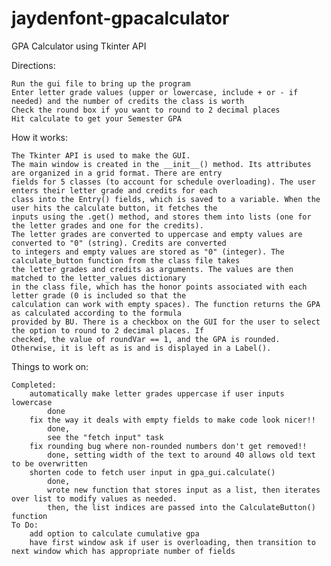 # jaydenfont-gpacalculator
GPA Calculator using Tkinter API

Directions:

    Run the gui file to bring up the program
    Enter letter grade values (upper or lowercase, include + or - if needed) and the number of credits the class is worth
    Check the round box if you want to round to 2 decimal places
    Hit calculate to get your Semester GPA

How it works:

    The Tkinter API is used to make the GUI.
    The main window is created in the __init__() method. Its attributes are organized in a grid format. There are entry
    fields for 5 classes (to account for schedule overloading). The user enters their letter grade and credits for each
    class into the Entry() fields, which is saved to a variable. When the user hits the calculate button, it fetches the
    inputs using the .get() method, and stores them into lists (one for the letter grades and one for the credits).
    The letter grades are converted to uppercase and empty values are converted to "0" (string). Credits are converted
    to integers and empty values are stored as "0" (integer). The calculate_button function from the class file takes
    the letter grades and credits as arguments. The values are then matched to the letter_values dictionary
    in the class file, which has the honor points associated with each letter grade (0 is included so that the
    calculation can work with empty spaces). The function returns the GPA as calculated according to the formula
    provided by BU. There is a checkbox on the GUI for the user to select the option to round to 2 decimal places. If
    checked, the value of roundVar == 1, and the GPA is rounded. Otherwise, it is left as is and is displayed in a Label().

Things to work on:

    Completed:
        automatically make letter grades uppercase if user inputs lowercase
            done
        fix the way it deals with empty fields to make code look nicer!!
            done,
            see the "fetch input" task
        fix rounding bug where non-rounded numbers don't get removed!!
            done, setting width of the text to around 40 allows old text to be overwritten
        shorten code to fetch user input in gpa_gui.calculate()
            done,
            wrote new function that stores input as a list, then iterates over list to modify values as needed.
            then, the list indices are passed into the CalculateButton() function
    To Do:
        add option to calculate cumulative gpa
        have first window ask if user is overloading, then transition to next window which has appropriate number of fields
